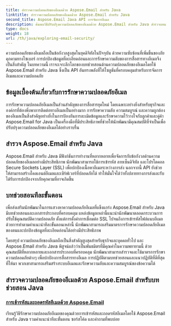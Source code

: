 ```yaml
---
title: สำรวจความปลอดภัยของอีเมลด้วย Aspose.Email สำหรับ Java
linktitle: สำรวจความปลอดภัยของอีเมลด้วย Aspose.Email สำหรับ Java
second_title: Aspose.Email Java API การจัดการอีเมล
description: ค้นพบวิธีปรับปรุงความปลอดภัยของอีเมลด้วย Aspose.Email สำหรับ Java สำรวจบทแนะนำทีละขั้นตอนและแนวทางปฏิบัติที่ดีที่สุด
type: docs
weight: 18
url: /th/java/exploring-email-security/
---
```


ความปลอดภัยของอีเมลถือเป็นข้อกังวลสูงสุดในยุคดิจิทัลในปัจจุบัน ด้วยความซับซ้อนที่เพิ่มขึ้นของภัยคุกคามทางไซเบอร์ การปกป้องข้อมูลที่ละเอียดอ่อนและการรักษาความลับของการสื่อสารทางอีเมลจึงเป็นสิ่งสำคัญ ในบทความนี้ เราจะเจาะลึกโลกของบทช่วยสอนด้านความปลอดภัยของอีเมลโดยใช้ Aspose.Email สำหรับ Java ซึ่งเป็น API อันทรงพลังที่ให้โซลูชันที่ครอบคลุมสำหรับการจัดการอีเมลและความปลอดภัย

## ข้อมูลเบื้องต้นเกี่ยวกับการรักษาความปลอดภัยอีเมล

การรักษาความปลอดภัยอีเมลเป็นส่วนสำคัญของการสื่อสารยุคใหม่ โดยเฉพาะอย่างยิ่งสำหรับธุรกิจและองค์กรที่ต้องพึ่งพาการติดต่อทางอีเมลเป็นอย่างมาก การรักษาความลับ ความสมบูรณ์ และความถูกต้องของอีเมลเป็นสิ่งสำคัญอย่างยิ่งในการป้องกันการละเมิดข้อมูลและรักษาความไว้วางใจกับลูกค้าและคู่ค้า Aspose.Email for Java เป็นเครื่องมือที่มีประสิทธิภาพที่ช่วยให้นักพัฒนามีคุณสมบัติที่จำเป็นเพื่อปรับปรุงความปลอดภัยของอีเมลได้อย่างราบรื่น

## สำรวจ Aspose.Email สำหรับ Java

Aspose.Email สำหรับ Java มีฟังก์ชันการทำงานที่หลากหลายเพื่อจัดการกับข้อกังวลด้านความปลอดภัยของอีเมลอย่างมีประสิทธิภาพ นักพัฒนาสามารถใช้การเข้ารหัส ลายเซ็นดิจิทัล และโปรโตคอล Secure Sockets Layer (SSL) เพื่อปกป้องเนื้อหาอีเมลระหว่างการส่ง นอกจากนี้ API ยังช่วยให้สามารถสร้างไคลเอนต์อีเมลและเซิร์ฟเวอร์ที่ปลอดภัยได้ ทำให้มั่นใจได้ว่าทั้งปลายทางการส่งและรับได้รับการปกป้องจากภัยคุกคามที่อาจเกิดขึ้น

## บทช่วยสอนทีละขั้นตอน

เพื่อส่งเสริมนักพัฒนาในการแสวงหาความปลอดภัยอีเมลที่แข็งแกร่ง Aspose.Email สำหรับ Java มีบทช่วยสอนและเอกสารประกอบที่ครอบคลุม แหล่งข้อมูลเหล่านี้แนะนำนักพัฒนาตลอดกระบวนการปรับใช้คุณสมบัติความปลอดภัย ตั้งแต่การตั้งค่าการเชื่อมต่อ SSL ไปจนถึงการเข้ารหัสไฟล์แนบอีเมล ด้วยการทำตามคำแนะนำทีละขั้นตอนเหล่านี้ นักพัฒนาสามารถเสริมมาตรการรักษาความปลอดภัยอีเมลของตนและปกป้องข้อมูลที่ละเอียดอ่อนได้อย่างมีประสิทธิภาพ

โดยสรุป ความปลอดภัยของอีเมลถือเป็นสิ่งสำคัญสูงสุดสำหรับธุรกิจและบุคคลทั่วไป และ Aspose.Email สำหรับ Java พิสูจน์แล้วว่าเป็นพันธมิตรที่มีคุณค่าในความพยายามนี้ ด้วยคุณสมบัติที่หลากหลายและเอกสารประกอบที่ครอบคลุม นักพัฒนาสามารถสำรวจและใช้มาตรการรักษาความปลอดภัยต่างๆ เพื่อปกป้องการสื่อสารทางอีเมล การปฏิบัติตามบทช่วยสอนและแนวปฏิบัติที่ดีที่สุดที่ให้มา พวกเขาสามารถเสริมสร้างระบบอีเมลและรักษาความลับและความสมบูรณ์ของข้อความได้

## สำรวจความปลอดภัยของอีเมลด้วย Aspose.Email สำหรับบทช่วยสอน Java
### [การเข้ารหัสและถอดรหัสอีเมลด้วย Aspose.Email](./email-encryption-and-decryption/)
เรียนรู้วิธีรักษาความปลอดภัยอีเมลของคุณด้วยการเข้ารหัสและถอดรหัสอีเมลโดยใช้ Aspose.Email สำหรับ Java รวมคำแนะนำทีละขั้นตอน ซอร์สโค้ด และคำถามที่พบบ่อย